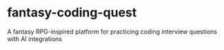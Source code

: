 # fantasy-coding-quest
A fantasy RPG-inspired platform for practicing coding interview questions with AI integrations
